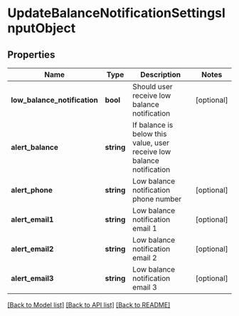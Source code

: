 # UpdateBalanceNotificationSettingsInputObject

## Properties
Name | Type | Description | Notes
------------ | ------------- | ------------- | -------------
**low_balance_notification** | **bool** | Should user receive low balance notification | [optional] 
**alert_balance** | **string** | If balance is below this value, user receive low balance notification | 
**alert_phone** | **string** | Low balance notification phone number | [optional] 
**alert_email1** | **string** | Low balance notification email 1 | [optional] 
**alert_email2** | **string** | Low balance notification email 2 | [optional] 
**alert_email3** | **string** | Low balance notification email 3 | [optional] 

[[Back to Model list]](../README.md#documentation-for-models) [[Back to API list]](../README.md#documentation-for-api-endpoints) [[Back to README]](../README.md)


